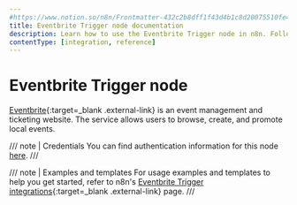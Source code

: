 ```yaml
---
#https://www.notion.so/n8n/Frontmatter-432c2b8dff1f43d4b1c8d20075510fe4
title: Eventbrite Trigger node documentation
description: Learn how to use the Eventbrite Trigger node in n8n. Follow technical documentation to integrate Eventbrite Trigger node into your workflows.
contentType: [integration, reference]
---
```


# Eventbrite Trigger node

[Eventbrite](https://www.eventbrite.com/){:target=_blank .external-link} is an event management and ticketing website. The service allows users to browse, create, and promote local events.

/// note | Credentials
You can find authentication information for this node [here](/integrations/builtin/credentials/eventbrite/).
///

///  note  | Examples and templates
For usage examples and templates to help you get started, refer to n8n's [Eventbrite Trigger integrations](https://n8n.io/integrations/eventbrite-trigger/){:target=_blank .external-link} page.
///
